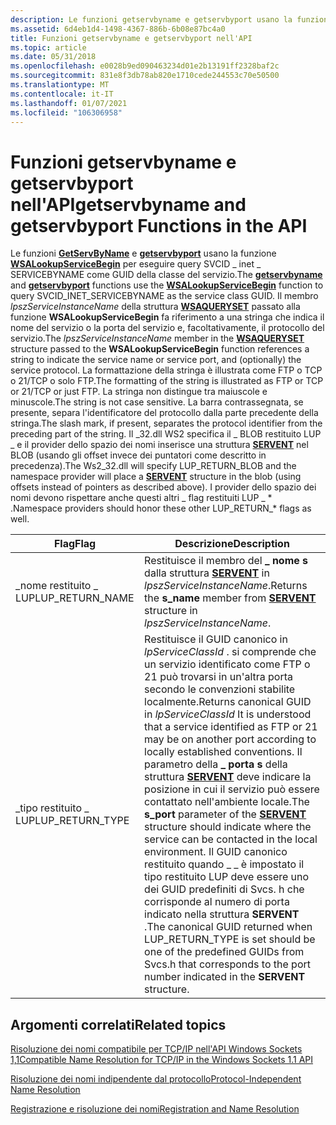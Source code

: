 ```yaml
---
description: Le funzioni getservbyname e getservbyport usano la funzione WSALookupServiceBegin per eseguire query SVCID \_ inet \_ SERVICEBYNAME come GUID della classe del servizio.
ms.assetid: 6d4eb1d4-1498-4367-886b-6b08e87bc4a0
title: Funzioni getservbyname e getservbyport nell'API
ms.topic: article
ms.date: 05/31/2018
ms.openlocfilehash: e0028b9ed090463234d01e2b13191ff2328baf2c
ms.sourcegitcommit: 831e8f3db78ab820e1710cede244553c70e50500
ms.translationtype: MT
ms.contentlocale: it-IT
ms.lasthandoff: 01/07/2021
ms.locfileid: "106306958"
---
```

# <a name="getservbyname-and-getservbyport-functions-in-the-api"></a><span data-ttu-id="378fe-103">Funzioni getservbyname e getservbyport nell'API</span><span class="sxs-lookup"><span data-stu-id="378fe-103">getservbyname and getservbyport Functions in the API</span></span>

<span data-ttu-id="378fe-104">Le funzioni [**GetServByName**](/windows/desktop/api/winsock/nf-winsock-getservbyname) e [**getservbyport**](/windows/desktop/api/winsock/nf-winsock-getservbyport) usano la funzione [**WSALookupServiceBegin**](/windows/desktop/api/Winsock2/nf-winsock2-wsalookupservicebegina) per eseguire query SVCID \_ inet \_ SERVICEBYNAME come GUID della classe del servizio.</span><span class="sxs-lookup"><span data-stu-id="378fe-104">The [**getservbyname**](/windows/desktop/api/winsock/nf-winsock-getservbyname) and [**getservbyport**](/windows/desktop/api/winsock/nf-winsock-getservbyport) functions use the [**WSALookupServiceBegin**](/windows/desktop/api/Winsock2/nf-winsock2-wsalookupservicebegina) function to query SVCID\_INET\_SERVICEBYNAME as the service class GUID.</span></span> <span data-ttu-id="378fe-105">Il membro *lpszServiceInstanceName* della struttura [**WSAQUERYSET**](/windows/desktop/api/Winsock2/ns-winsock2-wsaquerysetw) passato alla funzione **WSALookupServiceBegin** fa riferimento a una stringa che indica il nome del servizio o la porta del servizio e, facoltativamente, il protocollo del servizio.</span><span class="sxs-lookup"><span data-stu-id="378fe-105">The *lpszServiceInstanceName* member in the [**WSAQUERYSET**](/windows/desktop/api/Winsock2/ns-winsock2-wsaquerysetw) structure passed to the **WSALookupServiceBegin** function references a string to indicate the service name or service port, and (optionally) the service protocol.</span></span> <span data-ttu-id="378fe-106">La formattazione della stringa è illustrata come FTP o TCP o 21/TCP o solo FTP.</span><span class="sxs-lookup"><span data-stu-id="378fe-106">The formatting of the string is illustrated as FTP or TCP or 21/TCP or just FTP.</span></span> <span data-ttu-id="378fe-107">La stringa non distingue tra maiuscole e minuscole.</span><span class="sxs-lookup"><span data-stu-id="378fe-107">The string is not case sensitive.</span></span> <span data-ttu-id="378fe-108">La barra contrassegnata, se presente, separa l'identificatore del protocollo dalla parte precedente della stringa.</span><span class="sxs-lookup"><span data-stu-id="378fe-108">The slash mark, if present, separates the protocol identifier from the preceding part of the string.</span></span> <span data-ttu-id="378fe-109">Il \_32.dll WS2 specifica il \_ BLOB restituito LUP \_ e il provider dello spazio dei nomi inserisce una struttura [**SERVENT**](/windows/desktop/api/winsock/ns-winsock-servent) nel BLOB (usando gli offset invece dei puntatori come descritto in precedenza).</span><span class="sxs-lookup"><span data-stu-id="378fe-109">The Ws2\_32.dll will specify LUP\_RETURN\_BLOB and the namespace provider will place a [**SERVENT**](/windows/desktop/api/winsock/ns-winsock-servent) structure in the blob (using offsets instead of pointers as described above).</span></span> <span data-ttu-id="378fe-110">I provider dello spazio dei nomi devono rispettare anche questi altri \_ flag restituiti LUP \_ \* .</span><span class="sxs-lookup"><span data-stu-id="378fe-110">Namespace providers should honor these other LUP\_RETURN\_\* flags as well.</span></span>

| <span data-ttu-id="378fe-111">Flag</span><span class="sxs-lookup"><span data-stu-id="378fe-111">Flag</span></span>              | <span data-ttu-id="378fe-112">Descrizione</span><span class="sxs-lookup"><span data-stu-id="378fe-112">Description</span></span>                                                                                                                                                                                                                                                                                                                                                                                                                                                                                                            |
|-------------------|------------------------------------------------------------------------------------------------------------------------------------------------------------------------------------------------------------------------------------------------------------------------------------------------------------------------------------------------------------------------------------------------------------------------------------------------------------------------------------------------------------------------|
| <span data-ttu-id="378fe-113">\_nome restituito \_ LUP</span><span class="sxs-lookup"><span data-stu-id="378fe-113">LUP\_RETURN\_NAME</span></span> | <span data-ttu-id="378fe-114">Restituisce il membro del **\_ nome s** dalla struttura [**SERVENT**](/windows/desktop/api/winsock/ns-winsock-servent) in *lpszServiceInstanceName*.</span><span class="sxs-lookup"><span data-stu-id="378fe-114">Returns the **s\_name** member from [**SERVENT**](/windows/desktop/api/winsock/ns-winsock-servent) structure in *lpszServiceInstanceName*.</span></span>                                                                                                                                                                                                                                                                                                                                                                                                               |
| <span data-ttu-id="378fe-115">\_tipo restituito \_ LUP</span><span class="sxs-lookup"><span data-stu-id="378fe-115">LUP\_RETURN\_TYPE</span></span> | <span data-ttu-id="378fe-116">Restituisce il GUID canonico in *lpServiceClassId* . si comprende che un servizio identificato come FTP o 21 può trovarsi in un'altra porta secondo le convenzioni stabilite localmente.</span><span class="sxs-lookup"><span data-stu-id="378fe-116">Returns canonical GUID in *lpServiceClassId* It is understood that a service identified as FTP or 21 may be on another port according to locally established conventions.</span></span> <span data-ttu-id="378fe-117">Il parametro della **\_ porta s** della struttura [**SERVENT**](/windows/desktop/api/winsock/ns-winsock-servent) deve indicare la posizione in cui il servizio può essere contattato nell'ambiente locale.</span><span class="sxs-lookup"><span data-stu-id="378fe-117">The **s\_port** parameter of the [**SERVENT**](/windows/desktop/api/winsock/ns-winsock-servent) structure should indicate where the service can be contacted in the local environment.</span></span> <span data-ttu-id="378fe-118">Il GUID canonico restituito quando \_ \_ è impostato il tipo restituito LUP deve essere uno dei GUID predefiniti di Svcs. h che corrisponde al numero di porta indicato nella struttura **SERVENT** .</span><span class="sxs-lookup"><span data-stu-id="378fe-118">The canonical GUID returned when LUP\_RETURN\_TYPE is set should be one of the predefined GUIDs from Svcs.h that corresponds to the port number indicated in the **SERVENT** structure.</span></span> |



 

## <a name="related-topics"></a><span data-ttu-id="378fe-119">Argomenti correlati</span><span class="sxs-lookup"><span data-stu-id="378fe-119">Related topics</span></span>

<dl> <dt>

[<span data-ttu-id="378fe-120">Risoluzione dei nomi compatibile per TCP/IP nell'API Windows Sockets 1,1</span><span class="sxs-lookup"><span data-stu-id="378fe-120">Compatible Name Resolution for TCP/IP in the Windows Sockets 1.1 API</span></span>](compatible-name-resolution-for-tcp-ip-in-the-windows-sockets-1-1-api-2.md)
</dt> <dt>

[<span data-ttu-id="378fe-121">Risoluzione dei nomi indipendente dal protocollo</span><span class="sxs-lookup"><span data-stu-id="378fe-121">Protocol-Independent Name Resolution</span></span>](protocol-independent-name-resolution-2.md)
</dt> <dt>

[<span data-ttu-id="378fe-122">Registrazione e risoluzione dei nomi</span><span class="sxs-lookup"><span data-stu-id="378fe-122">Registration and Name Resolution</span></span>](registration-and-name-resolution-2.md)
</dt> </dl>

 

 



